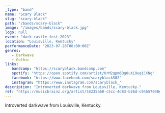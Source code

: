 ```yaml
---
_type: "band"
name: "Scary Black"
slug: "scary-black"
path: "/bands/scary-black"
image: "/images/bands/scary-black.jpg"
logo: null
event: "dark-castle-fest-2023"
location: "Louisville, Kentucky"
performanceDate: "2023-07-28T00:00:00Z"
genres:
   - Darkwave
   - Gothic
links:
   bandcamp: "https://scaryblack.bandcamp.com"
   spotify: "https://open.spotify.com/artist/0rM2qpm6Qg0uXL9uq1CKNg"
   facebook: "https://www.facebook.com/scaryblack502"
   instagram: "https://www.instagram.com/scaryblack_"
description: "Introverted darkwave from Louisville, Kentucky."
ref: "https://musicbrainz.org/artist/58235a60-c5cc-4d83-b26d-c94b57048e83"
---
```


Introverted darkwave from Louisville, Kentucky.

